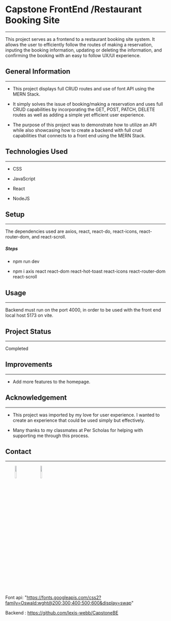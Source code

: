 <h1>Capstone FrontEnd /Restaurant Booking Site</h1>
<hr><p>This project serves as a frontend to a restaurant booking site system. It allows the user to efficiently follow the routes of making a reservation, inputing the booking information, updating or deleting the information, and confirming the booking with an easy to follow UX/UI experience.</p><h2>General Information</h2>
<hr><ul>
<li>This project displays full CRUD routes and use of font API using the MERN Stack.</li>
</ul><ul>
<li>It simply solves the issue of booking/making a reservation and uses full CRUD capabilities by incorporating the GET, POST, PATCH, DELETE routes as well as adding a simple yet efficient user experience.</li>
</ul><ul>
<li>The purpose of this project was to demonstrate how to utilize an API while also showcasing how to create a backend with full crud capabilities that connects to a front end using the MERN Stack.</li>
</ul><h2>Technologies Used</h2>
<hr><ul>
<li>CSS</li>
</ul><ul>
<li>JavaScript</li>
</ul><ul>
<li>React</li>
</ul><ul>
<li>NodeJS</li>
</ul><h2>Setup</h2>
<hr><p>The dependencies used are axios, react, react-do, react-icons, react-router-dom, and react-scroll.</p><h5>Steps</h5><ul>
<li>npm run dev</li>
</ul><ul>
<li>npm i axis react react-dom react-hot-toast react-icons react-router-dom react-scroll</li>
</ul><h2>Usage</h2>
<hr><p>Backend must run on the port 4000, in order to be used with the front end local host 5173 on vite.</p><h2>Project Status</h2>
<hr><p>Completed</p><h2>Improvements</h2>
<hr><ul>
<li>Add more features to the homepage.</li>
</ul><h2>Acknowledgement</h2>
<hr><ul>
<li>This project was imported by my love for user experience. I wanted to create an experience that could be used simply but effectively.</li>
</ul><ul>
<li>Many thanks to my classmates at Per Scholas for helping with supporting me through this process.</li>
</ul><h2>Contact</h2>
<hr><p><span style="margin-right: 30px;"></span><a href="https://www.linkedin.com/in/lexiswebb/"><img target="_blank" src="https://cdn.jsdelivr.net/gh/devicons/devicon/icons/linkedin/linkedin-original.svg" style="width: 10%;"></a><span style="margin-right: 30px;"></span><a href="https://github.com/lexis-webb"><img target="_blank" src="https://cdn.jsdelivr.net/gh/devicons/devicon/icons/github/github-original.svg" style="width: 10%;"></a></p>

Font api: "https://fonts.googleapis.com/css2?family=Oswald:wght@200;300;400;500;600&display=swap"

Backend : https://github.com/lexis-webb/CapstoneBE